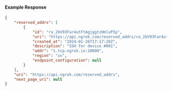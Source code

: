 <!-- Code generated for API Clients. DO NOT EDIT. -->

#### Example Response

```json
{
	"reserved_addrs": [
		{
			"id": "ra_2bV93Far4utFtAgjggtzHmluPIp",
			"uri": "https://api.ngrok.com/reserved_addrs/ra_2bV93Far4utFtAgjggtzHmluPIp",
			"created_at": "2024-01-26T17:17:20Z",
			"description": "SSH for device #001",
			"addr": "1.tcp.ngrok.io:20000",
			"region": "us",
			"endpoint_configuration": null
		}
	],
	"uri": "https://api.ngrok.com/reserved_addrs",
	"next_page_uri": null
}
```
